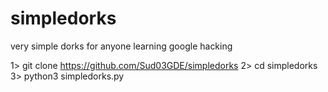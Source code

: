 # simpledorks
very simple dorks for anyone learning google hacking

1> git clone https://github.com/Sud03GDE/simpledorks
2> cd simpledorks
3> python3 simpledorks.py
